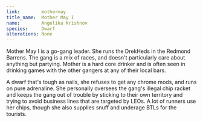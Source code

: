 ```yaml
---
link:        mothermay
title_name:  Mother May I
name:        Angelika Krishnov
species:     Dwarf
alterations: None
---
```


Mother May I is a go-gang leader. She runs the DrekHeds in the Redmond Barrens. The gang is a mix of races,
and doesn't particularly care about anything but partying. Mother is a hard core drinker and is often seen
in drinking games with the other gangers at any of their local bars.

A dwarf that's tough as nails, she refuses to get any chrome mods, and runs on pure adrenaline. She
personally oversees the gang's illegal chip racket and keeps the gang out of trouble by sticking to their own
territory and trying to avoid business lines that are targeted by LEOs. A lot of runners use her chips, though
she also supplies snuff and underage BTLs for the tourists.

